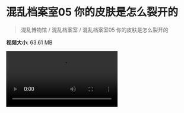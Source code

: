 # 混乱档案室05 你的皮肤是怎么裂开的

> 混乱博物馆 / 混乱档案室 / 混乱档案室05 你的皮肤是怎么裂开的

**视频大小**: 63.61 MB

<div class="video"><video src="https://file.hsyhx.top/archive/混乱博物馆/混乱档案室/05.mp4" controls preload>🤔 您的浏览器不支持 video 标签</video></div>